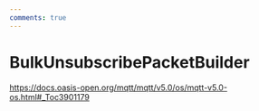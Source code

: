 ```yaml
---
comments: true
---
```

# BulkUnsubscribePacketBuilder

https://docs.oasis-open.org/mqtt/mqtt/v5.0/os/mqtt-v5.0-os.html#_Toc3901179 

